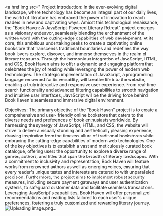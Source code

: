 <a href img src="
Project Introduction:
In the ever-evolving digital landscape, where technology has become an integral part of our daily lives, the world of literature has embraced the power of innovation to reach readers in new and captivating ways. Amidst this technological renaissance, the "Book Haven: A
JavaScript-Powered Literary Retreat" project emerges as a visionary endeavor, seamlessly blending the enchantment of the written word with the cutting-edge capabilities of web
development.
At its core, this ambitious undertaking seeks to create a captivating online bookstore that
transcends traditional boundaries and redefines the way book lovers explore, discover, and
immerse themselves in the realm of literary treasures. Through the harmonious integration of JavaScript, HTML, and CSS, Book Haven aims to offer a dynamic and engaging platform
that celebrates the joy of reading while leveraging the power of modern web technologies.
The strategic implementation of JavaScript, a programming language renowned for its
versatility, will breathe life into the website, enabling a truly interactive and responsive user experience. From real-time search functionality and advanced filtering capabilities to smooth navigation and intuitive user interfaces, JavaScript will be the driving force behind Book
Haven's seamless and immersive digital environment.


Objectives:
The primary objective of the "Book Haven" project is to create a comprehensive and user- friendly online bookstore that caters to the diverse needs and preferences of book enthusiasts worldwide. By harnessing the synergy of JavaScript, HTML, and CSS, the website will strive to deliver a visually stunning and aesthetically pleasing experience, drawing inspiration from the timeless allure of traditional bookstores while embracing the cutting-edge capabilities of modern web technologies.
One of the key objectives is to establish a vast and meticulously curated book catalogue, offering users the opportunity to explore a diverse range of genres, authors, and titles that
span the breadth of literary landscapes. With a commitment to inclusivity and representation, Book Haven will feature works from renowned authors as well as emerging voices, ensuring that every reader's unique tastes and interests are catered to with unparalleled precision.
Furthermore, the project aims to implement robust security measures, including secure
payment gateways and user authentication systems, to safeguard customer data and facilitate seamless transactions. Leveraging JavaScript's capabilities, Book Haven will offer
personalized recommendations and reading lists tailored to each user's unique preferences, fostering a truly customized and rewarding literary journey.
![Uploading image.png…]()
